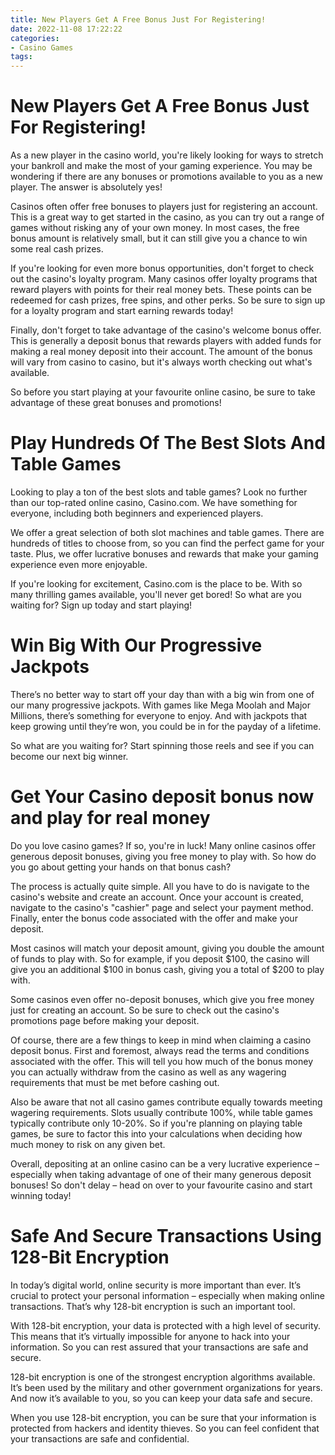```yaml
---
title: New Players Get A Free Bonus Just For Registering!
date: 2022-11-08 17:22:22
categories:
- Casino Games
tags:
---
```



#  New Players Get A Free Bonus Just For Registering!

As a new player in the casino world, you're likely looking for ways to stretch your bankroll and make the most of your gaming experience. You may be wondering if there are any bonuses or promotions available to you as a new player. The answer is absolutely yes!

Casinos often offer free bonuses to players just for registering an account. This is a great way to get started in the casino, as you can try out a range of games without risking any of your own money. In most cases, the free bonus amount is relatively small, but it can still give you a chance to win some real cash prizes.

If you're looking for even more bonus opportunities, don't forget to check out the casino's loyalty program. Many casinos offer loyalty programs that reward players with points for their real money bets. These points can be redeemed for cash prizes, free spins, and other perks. So be sure to sign up for a loyalty program and start earning rewards today!

Finally, don't forget to take advantage of the casino's welcome bonus offer. This is generally a deposit bonus that rewards players with added funds for making a real money deposit into their account. The amount of the bonus will vary from casino to casino, but it's always worth checking out what's available.

So before you start playing at your favourite online casino, be sure to take advantage of these great bonuses and promotions!

#  Play Hundreds Of The Best Slots And Table Games 

Looking to play a ton of the best slots and table games? Look no further than our top-rated online casino, Casino.com. We have something for everyone, including both beginners and experienced players.

We offer a great selection of both slot machines and table games. There are hundreds of titles to choose from, so you can find the perfect game for your taste. Plus, we offer lucrative bonuses and rewards that make your gaming experience even more enjoyable.

If you're looking for excitement, Casino.com is the place to be. With so many thrilling games available, you'll never get bored! So what are you waiting for? Sign up today and start playing!

#  Win Big With Our Progressive Jackpots 

There’s no better way to start off your day than with a big win from one of our many progressive jackpots. With games like Mega Moolah and Major Millions, there’s something for everyone to enjoy. And with jackpots that keep growing until they’re won, you could be in for the payday of a lifetime.

So what are you waiting for? Start spinning those reels and see if you can become our next big winner.

#  Get Your Casino deposit bonus now and play for real money  
Do you love casino games? If so, you're in luck! Many online casinos offer generous deposit bonuses, giving you free money to play with. So how do you go about getting your hands on that bonus cash?

The process is actually quite simple. All you have to do is navigate to the casino's website and create an account. Once your account is created, navigate to the casino's "cashier" page and select your payment method. Finally, enter the bonus code associated with the offer and make your deposit.

Most casinos will match your deposit amount, giving you double the amount of funds to play with. So for example, if you deposit $100, the casino will give you an additional $100 in bonus cash, giving you a total of $200 to play with.

Some casinos even offer no-deposit bonuses, which give you free money just for creating an account. So be sure to check out the casino's promotions page before making your deposit.

Of course, there are a few things to keep in mind when claiming a casino deposit bonus. First and foremost, always read the terms and conditions associated with the offer. This will tell you how much of the bonus money you can actually withdraw from the casino as well as any wagering requirements that must be met before cashing out.

Also be aware that not all casino games contribute equally towards meeting wagering requirements. Slots usually contribute 100%, while table games typically contribute only 10-20%. So if you're planning on playing table games, be sure to factor this into your calculations when deciding how much money to risk on any given bet.

Overall, depositing at an online casino can be a very lucrative experience – especially when taking advantage of one of their many generous deposit bonuses! So don't delay – head on over to your favourite casino and start winning today!

#  Safe And Secure Transactions Using 128-Bit Encryption

In today’s digital world, online security is more important than ever. It’s crucial to protect your personal information – especially when making online transactions. That’s why 128-bit encryption is such an important tool.

With 128-bit encryption, your data is protected with a high level of security. This means that it’s virtually impossible for anyone to hack into your information. So you can rest assured that your transactions are safe and secure.

128-bit encryption is one of the strongest encryption algorithms available. It’s been used by the military and other government organizations for years. And now it’s available to you, so you can keep your data safe and secure.

When you use 128-bit encryption, you can be sure that your information is protected from hackers and identity thieves. So you can feel confident that your transactions are safe and confidential.